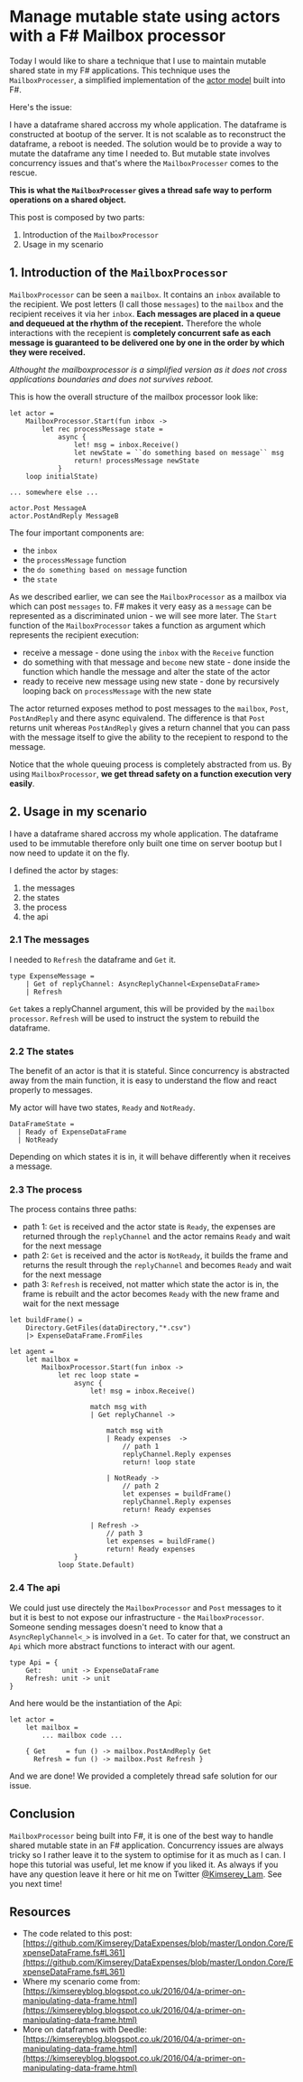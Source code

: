 # Manage mutable state using actors with a F# Mailbox processor

Today I would like to share a technique that I use to maintain mutable shared state in my F# applications.
This technique uses the `MailboxProcesser`, a simplified implementation of the [actor model](https://www.youtube.com/watch?v=7erJ1DV_Tlo) built into F#.

Here's the issue:

I have a dataframe shared accross my whole application.
The dataframe is constructed at bootup of the server.
It is not scalable as to reconstruct the dataframe, a reboot is needed.
The solution would be to provide a way to mutate the dataframe any time I needed to.
But mutable state involves concurrency issues and that's where the `MailboxProcesser` comes to the rescue.

__This is what the `MailboxProcesser` gives a thread safe way to perform operations on a shared object.__

This post is composed by two parts:
 1. Introduction of the `MailboxProcessor`
 2. Usage in my scenario

## 1. Introduction of the `MailboxProcessor`

`MailboxProcessor` can be seen a `mailbox`.
It contains an `inbox` available to the recipient.
We post letters (I call those `messages`) to the `mailbox` and the recipient receives it via her `inbox`.
__Each messages are placed in a queue and dequeued at the rhythm of the recepient.__
Therefore the whole interactions with the recepient is __completely concurrent safe as each message is guaranteed to be delivered one by one in the order by which they were received.__

_Althought the mailboxprocessor is a simplified version as it does not cross applications boundaries and does not survives reboot._

This is how the overall structure of the mailbox processor look like:

```
let actor =
    MailboxProcessor.Start(fun inbox ->
        let rec processMessage state =
            async {
                let! msg = inbox.Receive()
                let newState = ``do something based on message`` msg
                return! processMessage newState
            }
    loop initialState)

... somewhere else ...

actor.Post MessageA
actor.PostAndReply MessageB
```

The four important components are:
 - the `inbox`
 - the `processMessage` function
 - the `do something based on message` function
 - the `state` 

As we described earlier, we can see the `MailboxProcessor` as a mailbox via which can post `messages` to.
F# makes it very easy as a `message` can be represented as a discriminated union - we will see more later.
The `Start` function of the `MailboxProcessor` takes a function as argument which represents the recipient execution:
 
  - receive a message - done using the `inbox` with the `Receive` function
  - do something with that message and `become` new state - done inside the function which handle the message and alter the state of the actor
  - ready to receive new message using new state - done by recursively looping back on `processMessage` with the new state

The actor returned exposes method to post messages to the `mailbox`, `Post`, `PostAndReply` and there async equivalend.
The difference is that `Post` returns unit whereas `PostAndReply` gives a return channel that you can pass with the message itself to give the ability to the recepient to respond to the message.

Notice that the whole queuing process is completely abstracted from us. By using `MailboxProcessor`, __we get thread safety on a function execution very easily__.

## 2. Usage in my scenario

I have a dataframe shared accross my whole application.
The dataframe used to be immutable therefore only built one time on server bootup but I now need to update it on the fly.

I defined the actor by stages:
 
 1. the messages
 2. the states
 3. the process
 4. the api

### 2.1 The messages

I needed to `Refresh` the dataframe and `Get` it.

```
type ExpenseMessage =
    | Get of replyChannel: AsyncReplyChannel<ExpenseDataFrame>
    | Refresh 
```

`Get` takes a replyChannel argument, this will be provided by the `mailbox processor`.
`Refresh` will be used to instruct the system to rebuild the dataframe.

### 2.2 The states

The benefit of an actor is that it is stateful.
Since concurrency is abstracted away from the main function, it is easy to understand the flow and react properly to messages.

My actor will have two states, `Ready` and `NotReady`.

```
DataFrameState =
  | Ready of ExpenseDataFrame
  | NotReady
```

Depending on which states it is in, it will behave differently when it receives a message.

### 2.3 The process

The process contains three paths:

 - path 1: `Get` is received and the actor state is `Ready`, the expenses are returned through the `replyChannel` and the actor remains `Ready` and wait for the next message
 - path 2: `Get` is received and the actor is `NotReady`, it builds the frame and returns the result through the `replyChannel` and becomes `Ready` and wait for the next message
 - path 3: `Refresh` is received, not matter which state the actor is in, the frame is rebuilt and the actor becomes `Ready` with the new frame and wait for the next message

```
let buildFrame() =
    Directory.GetFiles(dataDirectory,"*.csv")
    |> ExpenseDataFrame.FromFiles

let agent =
    let mailbox =
        MailboxProcessor.Start(fun inbox ->
            let rec loop state =
                async {
                    let! msg = inbox.Receive()

                    match msg with
                    | Get replyChannel ->

                        match msg with
                        | Ready expenses  ->
                            // path 1
                            replyChannel.Reply expenses
                            return! loop state

                        | NotReady ->
                            // path 2
                            let expenses = buildFrame() 
                            replyChannel.Reply expenses
                            return! Ready expenses

                    | Refresh ->
                        // path 3
                        let expenses = buildFrame()
                        return! Ready expenses
                }
            loop State.Default)
```

### 2.4 The api

We could just use directely the `MailboxProcessor` and `Post` messages to it but it is best to not expose our infrastructure - the `MailboxProcessor`.
Someone sending messages doesn't need to know that a `AsyncReplyChannel<_>` is involved in a `Get`.
To cater for that, we construct an `Api` which more abstract functions to interact with our agent.

```
type Api = {
    Get:     unit -> ExpenseDataFrame
    Refresh: unit -> unit
}
```

And here would be the instantiation of the Api:

```
let actor =
    let mailbox =
        ... mailbox code ...

    { Get     = fun () -> mailbox.PostAndReply Get
      Refresh = fun () -> mailbox.Post Refresh }
```

And we are done! We provided a completely thread safe solution for our issue.

## Conclusion

`MailboxProcessor` being built into F#, it is one of the best way to handle shared mutable state in an F# application.
Concurrency issues are always tricky so I rather leave it to the system to optimise for it as much as I can.
I hope this tutorial was useful, let me know if you liked it. As always if you have any question leave it here or hit me on Twitter [@Kimserey_Lam](https://twitter.com/Kimserey_Lam).
See you next time!

## Resources
    
 - The code related to this post: [https://github.com/Kimserey/DataExpenses/blob/master/London.Core/ExpenseDataFrame.fs#L361](https://github.com/Kimserey/DataExpenses/blob/master/London.Core/ExpenseDataFrame.fs#L361)
 - Where my scenario come from: [https://kimsereyblog.blogspot.co.uk/2016/04/a-primer-on-manipulating-data-frame.html](https://kimsereyblog.blogspot.co.uk/2016/04/a-primer-on-manipulating-data-frame.html)
 - More on dataframes with Deedle: [https://kimsereyblog.blogspot.co.uk/2016/04/a-primer-on-manipulating-data-frame.html](https://kimsereyblog.blogspot.co.uk/2016/04/a-primer-on-manipulating-data-frame.html)
